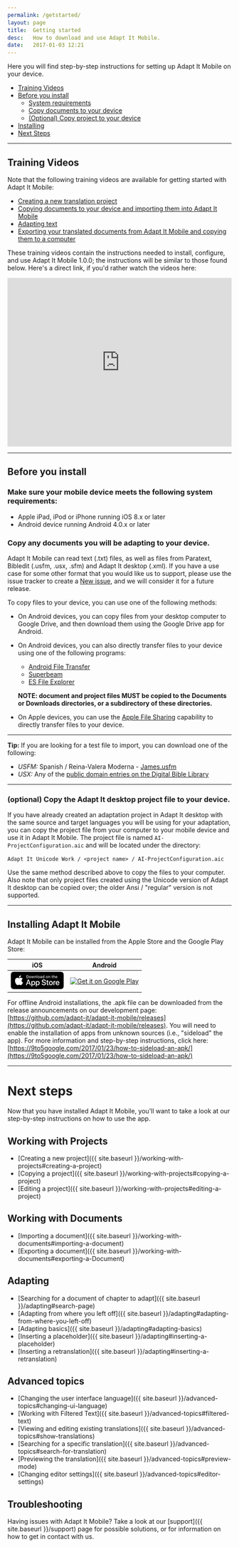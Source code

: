 ```yaml
---
permalink: /getstarted/
layout: page
title:  Getting started
desc:   How to download and use Adapt It Mobile.
date:   2017-01-03 12:21
---
```


Here you will find step-by-step instructions for setting up Adapt It Mobile on your device.

* [Training Videos](#training-videos)
* [Before you install](#before-you-install)
  * [System requirements](#system-requirements)
  * [Copy documents to your device](#copy-documents-to-device)
  * [(Optional) Copy project to your device](#copy-project-to-device)
* [Installing](#installing-adapt-it-mobile)
* [Next Steps](#next-steps)

----

<a id="training-videos"></a>

## Training Videos

Note that the following training videos are available for getting started with Adapt It Mobile:

- [Creating a new translation project](https://vimeo.com/286247732)
- [Copying documents to your device and importing them into Adapt It Mobile](https://vimeo.com/286247997)
- [Adapting text](https://vimeo.com/286248259)
- [Exporting your translated documents from Adapt It Mobile and copying them to a computer](https://vimeo.com/287095922)

These training videos contain the instructions needed to install, configure, and use Adapt It Mobile 1.0.0; the instructions will be similar to those found below. Here's a direct link, if you'd rather watch the videos here:

<div style='padding:75% 0 0 0;position:relative;'><iframe src='https://vimeo.com/showcase/5368477/embed' allowfullscreen frameborder='0' style='position:absolute;top:0;left:0;width:100%;height:100%;'></iframe></div>

----

<a id="before-you-install"></a>

## Before you install 

<a id="system-requirements"></a>

### Make sure your mobile device meets the following system requirements: 

- Apple iPad, iPod or iPhone running iOS 8.x or later
- Android device running Android 4.0.x or later

<a id="copy-documents-to-device"></a>

### Copy any documents you will be adapting to your device. 

Adapt It Mobile can read text (.txt) files, as well as files from Paratext, Bibledit (.usfm, .usx, .sfm) and Adapt It desktop (.xml). If you have a use case for some other format that you would like us to support, please use the issue tracker to create a [New issue](https://github.com/adapt-it/adapt-it-mobile/issues/new), and we will consider it for a future release.

To copy files to your device, you can use one of the following methods:

- On Android devices, you can copy files from your desktop computer to Google Drive, and then download them using the Google Drive app for Android.
- On Android devices, you can also directly transfer files to your device using one of the following programs:

  - [Android File Transfer](https://www.android.com/intl/en_us/filetransfer/) 
  - [Superbeam](https://play.google.com/store/apps/details?id=com.majedev.superbeam&hl=en)
  - [ES File Explorer](https://play.google.com/store/apps/details?id=com.estrongs.android.pop&hl=en)

  **NOTE: document and project files MUST be copied to the Documents or Downloads directories, or a subdirectory of these directories.**

- On Apple devices, you can use the [Apple File Sharing](https://support.apple.com/en-us/HT201301) capability to directly transfer files to your device.

---
**Tip:** If you are looking for a test file to import, you can download one of the following:

- *USFM:* Spanish / Reina-Valera Moderna - [James.usfm](https://raw.githubusercontent.com/pasosdeJesus/biblia_dp/master/ref/reina_valera_moderna_nt/59_James.usfm)
- *USX:* Any of the [public domain entries on the Digital Bible Library](http://app.thedigitalbiblelibrary.org/entries/public_domain_entries)

---

<a id="copy-project-to-device"></a>

### (optional) Copy the Adapt It desktop project file to your device. 

If you have already created an adaptation project in Adapt It desktop with the same source and target languages you will be using for your adaptation, you can copy the project file from your computer to your mobile device and use it in Adapt It Mobile. The project file is named `AI-ProjectConfiguration.aic` and will be located under the directory:

    Adapt It Unicode Work / <project name> / AI-ProjectConfiguration.aic

Use the same method described above to copy the files to your computer. Also note that only project files created using the Unicode version of Adapt It desktop can be copied over; the older Ansi / "regular" version is not supported.

----

<a id="installing-adapt-it-mobile"></a>

## Installing Adapt It Mobile 

Adapt It Mobile can be installed from the Apple Store and the Google Play Store:

| iOS        | Android           |
|:-------------:|:-------------:| 
| <a href='https://itunes.apple.com/us/app/adapt-it-mobile/id1031605993?ls=1&mt=8'><img alt='Download on the App Store' src='https://raw.githubusercontent.com/adapt-it/adapt-it-mobile/gh-pages/assets/img/Download_on_the_App_Store_Badge_US-UK_RGB_blk_092917.png' /></a>     | <a href='https://play.google.com/store/apps/details?id=org.adaptit.adaptitmobile&pcampaignid=MKT-Other-global-all-co-prtnr-py-PartBadge-Mar2515-1'><img alt='Get it on Google Play' height='60' width='155' src='https://play.google.com/intl/en_us/badges/images/generic/en_badge_web_generic.png'/></a> |

For offline Android installations, the .apk file can be downloaded from the release announcements on our development page: [https://github.com/adapt-it/adapt-it-mobile/releases](https://github.com/adapt-it/adapt-it-mobile/releases). You will need to enable the installation of apps from unknown sources (i.e., "sideload" the app). For more information and step-by-step instructions, click here: [https://9to5google.com/2017/01/23/how-to-sideload-an-apk/](https://9to5google.com/2017/01/23/how-to-sideload-an-apk/)

----

<a id="next-steps"></a>

# Next steps 

Now that you have installed Adapt It Mobile, you'll want to take a look at our step-by-step instructions on how to use the app.

## Working with Projects

* [Creating a new project]({{ site.baseurl }}/working-with-projects#creating-a-project)
* [Copying a project]({{ site.baseurl }}/working-with-projects#copying-a-project)
* [Editing a project]({{ site.baseurl }}/working-with-projects#editing-a-project)

## Working with Documents

* [Importing a document]({{ site.baseurl }}/working-with-documents#importing-a-document)
* [Exporting a document]({{ site.baseurl }}/working-with-documents#exporting-a-Document)

## Adapting

* [Searching for a document of chapter to adapt]({{ site.baseurl }}/adapting#search-page)
* [Adapting from where you left off]({{ site.baseurl }}/adapting#adapting-from-where-you-left-off)
* [Adapting basics]({{ site.baseurl }}/adapting#adapting-basics)
* [Inserting a placeholder]({{ site.baseurl }}/adapting#inserting-a-placeholder)
* [Inserting a retranslation]({{ site.baseurl }}/adapting#inserting-a-retranslation)

## Advanced topics

* [Changing the user interface language]({{ site.baseurl }}/advanced-topics#changing-ui-language)
* [Working with Filtered Text]({{ site.baseurl }}/advanced-topics#filtered-text)
* [Viewing and editing existing translations]({{ site.baseurl }}/advanced-topics#show-translations)
* [Searching for a specific translation]({{ site.baseurl }}/advanced-topics#search-for-translation)
* [Previewing the translation]({{ site.baseurl }}/advanced-topics#preview-mode)
* [Changing editor settings]({{ site.baseurl }}/advanced-topics#editor-settings)

## Troubleshooting

Having issues with Adapt It Mobile? Take a look at our [support]({{ site.baseurl }}/support) page for possible solutions, or for information on how to get in contact with us.
